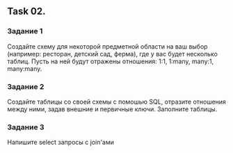 ## Task 02. 

### Задание 1

Создайте схему для некоторой предметной области на ваш
выбор (например: ресторан, детский сад, ферма),
где у вас будет несколько таблиц. Пусть на ней будут
отражены отношения: 1:1, 1:many, many:1, many:many.

### Задание 2

Создайте таблицы со своей схемы с помошью SQL, отразите
отношения между ними, задав внешние и первичные ключи. 
Заполните таблицы.

### Задание 3
Напишите select запросы c join'ами
